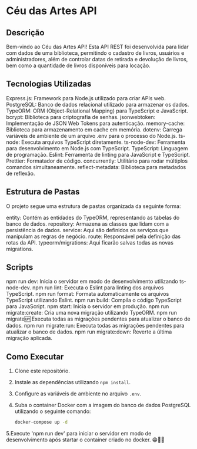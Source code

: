# Céu das Artes API

## Descrição
Bem-vindo ao Céu das Artes API! Esta API REST foi desenvolvida para lidar com dados de uma biblioteca, permitindo o cadastro de livros, usuários e administradores, além de controlar datas de retirada e devolução de livros, bem como a quantidade de livros disponíveis para locação.

## Tecnologias Utilizadas
Express.js: Framework para Node.js utilizado para criar APIs web.
PostgreSQL: Banco de dados relacional utilizado para armazenar os dados.
TypeORM: ORM (Object-Relational Mapping) para TypeScript e JavaScript.
bcrypt: Biblioteca para criptografia de senhas.
jsonwebtoken: Implementação de JSON Web Tokens para autenticação.
memory-cache: Biblioteca para armazenamento em cache em memória.
dotenv: Carrega variáveis de ambiente de um arquivo .env para o processo do Node.js.
ts-node: Executa arquivos TypeScript diretamente.
ts-node-dev: Ferramenta para desenvolvimento em Node.js com TypeScript.
TypeScript: Linguagem de programação.
Eslint: Ferramenta de linting para JavaScript e TypeScript.
Prettier: Formatador de código.
concurrently: Utilitário para rodar múltiplos comandos simultaneamente.
reflect-metadata: Biblioteca para metadados de reflexão.

##  Estrutura de Pastas
O projeto segue uma estrutura de pastas organizada da seguinte forma:

entity: Contém as entidades do TypeORM, representando as tabelas do banco de dados.
repository: Armazena as classes que lidam com a persistência de dados.
service: Aqui são definidos os serviços que manipulam as regras de negócio.
route: Responsável pela definição das rotas da API.
typeorm/migrations: Aqui ficarão salvas todas as novas migrations.

## Scripts
npm run dev: Inicia o servidor em modo de desenvolvimento utilizando ts-node-dev.
npm run lint: Executa o Eslint para linting dos arquivos TypeScript.
npm run format: Formata automaticamente os arquivos TypeScript utilizando Eslint.
npm run build: Compila o código TypeScript para JavaScript.
npm start: Inicia o servidor em produção.
npm run migrate:create: Cria uma nova migração utilizando TypeORM.
npm run migrate:up: Executa todas as migrações pendentes para atualizar o banco de dados.
npm run migrate:run: Executa todas as migrações pendentes para atualizar o banco de dados.
npm run migrate:down: Reverte a última migração aplicada.

## Como Executar

1. Clone este repositório.
2. Instale as dependências utilizando `npm install`.
3. Configure as variáveis de ambiente no arquivo `.env`.
4. Suba o container Docker com a imagem do banco de dados PostgreSQL utilizando o seguinte comando:

   ```bash
   docker-compose up -d
5.Execute 'npm run dev' para iniciar o servidor em modo de desenvolvimento após startar o container criado no docker. 😁👍🏻